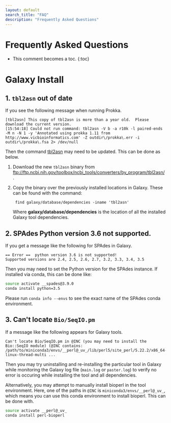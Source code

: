```yaml
---
layout: default
search_title: "FAQ"
description: "Frequently Asked Questions"
---
```


# Frequently Asked Questions

* This comment becomes a toc.
{:toc}

# Galaxy Install

## 1. `tbl2asn` out of date

If you see the following message when running Prokka.

```
[tbl2asn] This copy of tbl2asn is more than a year old.  Please download the current version.
[15:54:18] Could not run command: tbl2asn -V b -a r10k -l paired-ends -M n -N 1 -y 'Annotated using prokka 1.11 from http://www.vicbioinformatics.com' -Z outdir\/prokka\.err -i outdir\/prokka\.fsa 2> /dev/null
```

Then the command [tbl2asn](//www.ncbi.nlm.nih.gov/genbank/tbl2asn2/) may need to be updated.  This can be done as below.

1. Download the new `tbl2asn` binary from <ftp://ftp.ncbi.nih.gov/toolbox/ncbi_tools/converters/by_program/tbl2asn/>.
2. Copy the binary over the previously installed locations in Galaxy.  These can be found with the command:

        find galaxy/database/dependencies -iname 'tbl2asn'

    Where **galaxy/database/dependencies** is the location of all the installed Galaxy tool dependencies.

## 2. SPAdes Python version 3.6 not supported.

If you get a message like the following for SPAdes in Galaxy.

```
== Error ==  python version 3.6 is not supported!
Supported versions are 2.4, 2.5, 2.6, 2.7, 3.2, 3.3, 3.4, 3.5
```

Then you may need to set the Python version for the SPAdes instance.  If installed via conda, this can be done like:

```bash
source activate __spades@3.9.0
conda install python=3.5
```

Please run `conda info --envs` to see the exact name of the SPAdes conda environment.

## 3. Can't locate `Bio/SeqIO.pm`

If a message like the following appears for Galaxy tools.

```
Can't locate Bio/SeqIO.pm in @INC (you may need to install the Bio::SeqIO module) (@INC contains: /path/to/miniconda3/envs/__perl@_uv_/lib/perl5/site_perl/5.22.2/x86_64-linux-thread-multi ...
```

Then you may try uninstalling and re-installing the particular tool in Galaxy while monitoring the Galaxy log file (`main.log` or `paster.log`) to verify no error is occuring while installing the tool and all dependencies.

Alternatively, you may attempt to manually install bioperl in the tool environment.  Here, one of the paths in `@INC` is `miniconda3/envs/__perl@_uv_`, which means you can use this conda environment to install bioperl.  This can be done with.

```bash
source activate __perl@_uv_
conda install perl-bioperl
```

